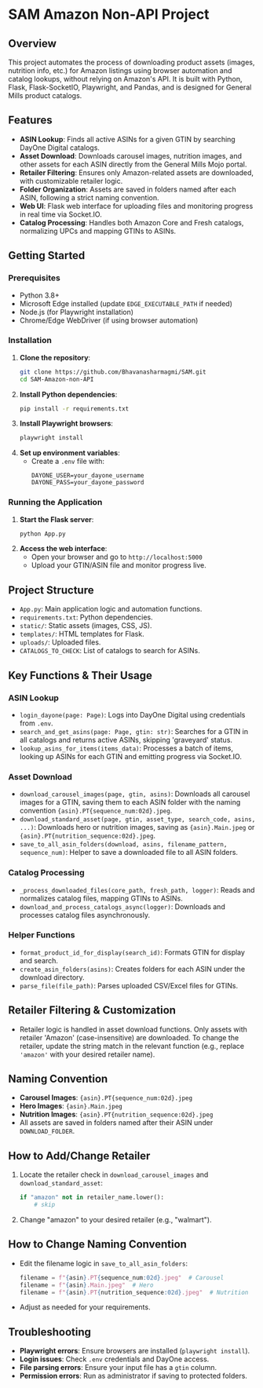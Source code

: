# SAM Amazon Non-API Project

## Overview

This project automates the process of downloading product assets (images, nutrition info, etc.) for Amazon listings using browser automation and catalog lookups, without relying on Amazon's API. It is built with Python, Flask, Flask-SocketIO, Playwright, and Pandas, and is designed for General Mills product catalogs.

## Features
- **ASIN Lookup**: Finds all active ASINs for a given GTIN by searching DayOne Digital catalogs.
- **Asset Download**: Downloads carousel images, nutrition images, and other assets for each ASIN directly from the General Mills Mojo portal.
- **Retailer Filtering**: Ensures only Amazon-related assets are downloaded, with customizable retailer logic.
- **Folder Organization**: Assets are saved in folders named after each ASIN, following a strict naming convention.
- **Web UI**: Flask web interface for uploading files and monitoring progress in real time via Socket.IO.
- **Catalog Processing**: Handles both Amazon Core and Fresh catalogs, normalizing UPCs and mapping GTINs to ASINs.

## Getting Started

### Prerequisites
- Python 3.8+
- Microsoft Edge installed (update `EDGE_EXECUTABLE_PATH` if needed)
- Node.js (for Playwright installation)
- Chrome/Edge WebDriver (if using browser automation)

### Installation
1. **Clone the repository**:
   ```bash
   git clone https://github.com/Bhavanasharmagmi/SAM.git
   cd SAM-Amazon-non-API
   ```
2. **Install Python dependencies**:
   ```bash
   pip install -r requirements.txt
   ```
3. **Install Playwright browsers**:
   ```bash
   playwright install
   ```
4. **Set up environment variables**:
   - Create a `.env` file with:
     ```env
     DAYONE_USER=your_dayone_username
     DAYONE_PASS=your_dayone_password
     ```

### Running the Application
1. **Start the Flask server**:
   ```bash
   python App.py
   ```
2. **Access the web interface**:
   - Open your browser and go to `http://localhost:5000`
   - Upload your GTIN/ASIN file and monitor progress live.

## Project Structure
- `App.py`: Main application logic and automation functions.
- `requirements.txt`: Python dependencies.
- `static/`: Static assets (images, CSS, JS).
- `templates/`: HTML templates for Flask.
- `uploads/`: Uploaded files.
- `CATALOGS_TO_CHECK`: List of catalogs to search for ASINs.

## Key Functions & Their Usage

### ASIN Lookup
- `login_dayone(page: Page)`: Logs into DayOne Digital using credentials from `.env`.
- `search_and_get_asins(page: Page, gtin: str)`: Searches for a GTIN in all catalogs and returns active ASINs, skipping 'graveyard' status.
- `lookup_asins_for_items(items_data)`: Processes a batch of items, looking up ASINs for each GTIN and emitting progress via Socket.IO.

### Asset Download
- `download_carousel_images(page, gtin, asins)`: Downloads all carousel images for a GTIN, saving them to each ASIN folder with the naming convention `{asin}.PT{sequence_num:02d}.jpeg`.
- `download_standard_asset(page, gtin, asset_type, search_code, asins, ...)`: Downloads hero or nutrition images, saving as `{asin}.Main.jpeg` or `{asin}.PT{nutrition_sequence:02d}.jpeg`.
- `save_to_all_asin_folders(download, asins, filename_pattern, sequence_num)`: Helper to save a downloaded file to all ASIN folders.

### Catalog Processing
- `_process_downloaded_files(core_path, fresh_path, logger)`: Reads and normalizes catalog files, mapping GTINs to ASINs.
- `download_and_process_catalogs_async(logger)`: Downloads and processes catalog files asynchronously.

### Helper Functions
- `format_product_id_for_display(search_id)`: Formats GTIN for display and search.
- `create_asin_folders(asins)`: Creates folders for each ASIN under the download directory.
- `parse_file(file_path)`: Parses uploaded CSV/Excel files for GTINs.

## Retailer Filtering & Customization
- Retailer logic is handled in asset download functions. Only assets with retailer 'Amazon' (case-insensitive) are downloaded. To change the retailer, update the string match in the relevant function (e.g., replace `'amazon'` with your desired retailer name).

## Naming Convention
- **Carousel Images**: `{asin}.PT{sequence_num:02d}.jpeg`
- **Hero Images**: `{asin}.Main.jpeg`
- **Nutrition Images**: `{asin}.PT{nutrition_sequence:02d}.jpeg`
- All assets are saved in folders named after their ASIN under `DOWNLOAD_FOLDER`.

## How to Add/Change Retailer
1. Locate the retailer check in `download_carousel_images` and `download_standard_asset`:
   ```python
   if "amazon" not in retailer_name.lower():
       # skip
   ```
2. Change "amazon" to your desired retailer (e.g., "walmart").

## How to Change Naming Convention
- Edit the filename logic in `save_to_all_asin_folders`:
   ```python
   filename = f"{asin}.PT{sequence_num:02d}.jpeg"  # Carousel
   filename = f"{asin}.Main.jpeg"  # Hero
   filename = f"{asin}.PT{nutrition_sequence:02d}.jpeg"  # Nutrition
   ```
- Adjust as needed for your requirements.

## Troubleshooting
- **Playwright errors**: Ensure browsers are installed (`playwright install`).
- **Login issues**: Check `.env` credentials and DayOne access.
- **File parsing errors**: Ensure your input file has a `gtin` column.
- **Permission errors**: Run as administrator if saving to protected folders.

